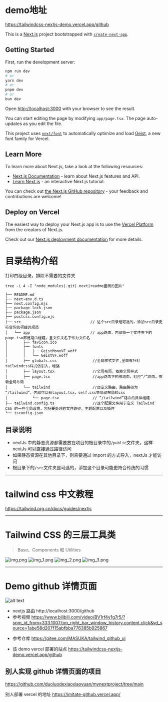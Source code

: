 # demo地址
https://tailwindcss-nextjs-demo.vercel.app/github

This is a [Next.js](https://nextjs.org) project bootstrapped with [`create-next-app`](https://nextjs.org/docs/app/api-reference/cli/create-next-app).

## Getting Started

First, run the development server:

```bash
npm run dev
# or
yarn dev
# or
pnpm dev
# or
bun dev
```

Open [http://localhost:3000](http://localhost:3000) with your browser to see the result.

You can start editing the page by modifying `app/page.tsx`. The page auto-updates as you edit the file.

This project uses [`next/font`](https://nextjs.org/docs/app/building-your-application/optimizing/fonts) to automatically optimize and load [Geist](https://vercel.com/font), a new font family for Vercel.

## Learn More

To learn more about Next.js, take a look at the following resources:

- [Next.js Documentation](https://nextjs.org/docs) - learn about Next.js features and API.
- [Learn Next.js](https://nextjs.org/learn) - an interactive Next.js tutorial.

You can check out [the Next.js GitHub repository](https://github.com/vercel/next.js) - your feedback and contributions are welcome!

## Deploy on Vercel

The easiest way to deploy your Next.js app is to use the [Vercel Platform](https://vercel.com/new?utm_medium=default-template&filter=next.js&utm_source=create-next-app&utm_campaign=create-next-app-readme) from the creators of Next.js.

Check out our [Next.js deployment documentation](https://nextjs.org/docs/app/building-your-application/deploying) for more details.

# 目录结构介绍

打印四级目录，排除不需要的文件夹

```shell
tree -L 4 -I "node_modules|.git|.next|readme里面的图片"
```

```shell
├── README.md
├── next-env.d.ts
├── next.config.mjs
├── package-lock.json
├── package.json
├── postcss.config.mjs
├── src                               // 这个src目录是可选的，添加src目录更符合传统项目的规范
│   └── app                           // app路由，内部每一个文件夹下的page.tsx都是路由组建，且文件夹名字作为文件名
│       ├── favicon.ico
│       ├── fonts
│       │   ├── GeistMonoVF.woff
│       │   └── GeistVF.woff
│       ├── globals.css                //全局样式文件,里面有针对tailwindcss样式做引入，增强
│       ├── layout.tsx                 //全局布局，依赖全局样式
│       ├── page.tsx                   //app路由下的根路由，对应“/”路由，依赖全局布局
│       └── tailwind                   //自定义路由，路由路径为 “/tailwind”，内部可以有layout.tsx，self.css等局部布局和css
│           └── page.tsx               // “/tailwind”路由的具体组建
├── tailwind.config.ts                 //这个配置文件用于定义 Tailwind CSS 的一些全局设置，包括要处理的文件路径、主题配置以及插件
└── tsconfig.json

```

## 目录说明

- nextJs 中的静态资源都需要放在项目的根目录中的`/public`文件夹，这样 nextJs 可以直接通过路径访问
- 如果静态资源在其他目录下，则需要通过 import 的方式导入，nextJs 才能访问
- 根目录下的`/src`文件夹是可选的，添加这个目录可能更符合传统的习惯

---

# tailwind css 中文教程

https://tailwind.org.cn/docs/guides/nextjs

---

# Tailwind CSS 的三层工具类

> Base、Components 和 Utilities

![img.png](readme里面的图片/img.png)
![img_1.png](readme里面的图片/img_1.png)
![img_2.png](readme里面的图片/img_2.png)
![img_3.png](readme里面的图片/img_3.png)

---

# Demo github 详情页面

![alt text](image.png)

- nextjs 路由
  http://localhost:3000/github
- 参考视频
  https://www.bilibili.com/video/BV1rf4y1g7r5/?spm_id_from=333.1007.top_right_bar_window_history.content.click&vd_source=1abe58d207f15abfbba776385b925867

* 参考仓库
  https://gitee.com/MASUKA/tailwind_github_ui

* 该 demo vercel 部署的站点 https://tailwindcss-nextjs-demo.vercel.app/github

## 别人实现 github 详情页面的项目

https://github.com/duoluodexiaoxiaoyuan/mynextproject/tree/main

别人部署 vercel 的地址 https://imitate-github.vercel.app/
